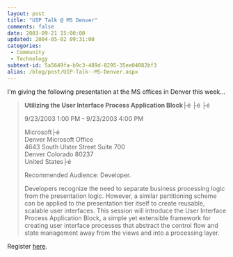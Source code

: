 ```yaml
---
layout: post
title: "UIP Talk @ MS Denver"
comments: false
date: 2003-09-21 15:00:00
updated: 2004-05-02 09:31:00
categories:
 - Community
 - Technology
subtext-id: 5a5649fa-b9c3-489d-8295-35ee04082bf3
alias: /blog/post/UIP-Talk--MS-Denver.aspx
---
```



I'm giving the following presentation at the MS offices in Denver this week...

> **Utilizing the User Interface Process Application Block**├é ├é ├é 
> 
> 9/23/2003 1:00 PM - 9/23/2003 4:00 PM 
> 
> Microsoft├é   
Denver Microsoft Office   
4643 South Ulster Street Suite 700  
Denver Colorado 80237  
United States├é 
> 
> Recommended Audience: Developer. 
> 
> Developers recognize the need to separate business processing logic from the presentation logic. However, a similar partitioning scheme can be applied to the presentation tier itself to create reusable, scalable user interfaces. This session will introduce the User Interface Process Application Block, a simple yet extensible framework for creating user interface processes that abstract the control flow and state management away from the views and into a processing layer.

Register [here](http://msevents.microsoft.com/CUI/Register.aspx?culture=en-US&EventID=1032235703).
